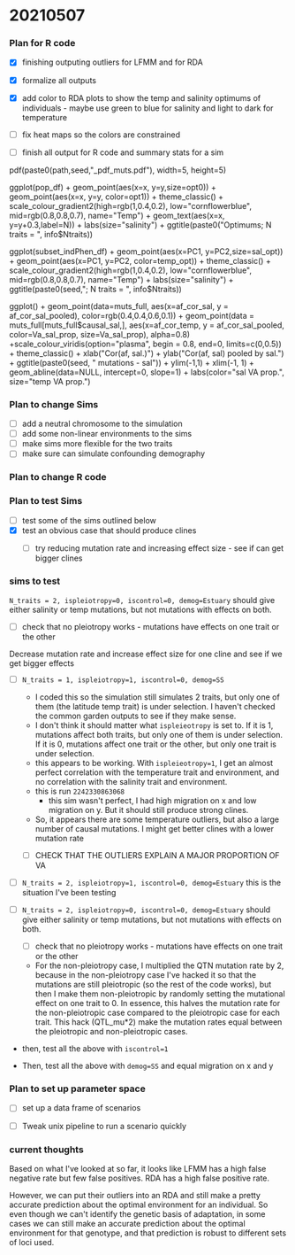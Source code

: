 # 20210507

### Plan for R code
- [x] finishing outputing outliers for LFMM and for RDA
- [x] formalize all outputs
- [x] add color to RDA plots to show the temp and salinity optimums of individuals - maybe use green to blue for salinity and light to dark for temperature

- [ ] fix heat maps so the colors are constrained
- [ ] finish all output for R code and summary stats for a sim


pdf(paste0(path,seed,"_pdf_muts.pdf"), width=5, height=5)

ggplot(pop_df) + geom_point(aes(x=x, y=y,size=opt0)) + geom_point(aes(x=x, y=y, color=opt1)) + theme_classic() + scale_colour_gradient2(high=rgb(1,0.4,0.2), low="cornflowerblue", mid=rgb(0.8,0.8,0.7), name="Temp") + geom_text(aes(x=x, y=y+0.3,label=N)) + labs(size="salinity") + ggtitle(paste0("Optimums; N traits = ", info$Ntraits))


ggplot(subset_indPhen_df) + geom_point(aes(x=PC1, y=PC2,size=sal_opt)) + geom_point(aes(x=PC1, y=PC2, color=temp_opt)) + theme_classic() + scale_colour_gradient2(high=rgb(1,0.4,0.2), low="cornflowerblue", mid=rgb(0.8,0.8,0.7), name="Temp") + labs(size="salinity") + ggtitle(paste0(seed,"; N traits = ", info$Ntraits))

ggplot() + 
  geom_point(data=muts_full, aes(x=af_cor_sal, y = af_cor_sal_pooled), color=rgb(0.4,0.4,0.6,0.1)) +
  geom_point(data = muts_full[muts_full$causal_sal,], aes(x=af_cor_temp, y = af_cor_sal_pooled, color=Va_sal_prop, size=Va_sal_prop), alpha=0.8) +scale_colour_viridis(option="plasma", begin = 0.8, end=0, limits=c(0,0.5)) +  theme_classic() +  xlab("Cor(af, sal.)") + ylab("Cor(af, sal) pooled by sal.") + ggtitle(paste0(seed, " mutations - sal")) + ylim(-1,1) + xlim(-1, 1) + geom_abline(data=NULL, intercept=0, slope=1) + labs(color="sal VA prop.", size="temp VA prop.")


### Plan to change Sims
- [ ] add a neutral chromosome to the simulation
- [ ] add some non-linear environments to the sims
- [ ] make sims more flexible for the two traits
- [ ] make sure can simulate confounding demography

### Plan to change R code

### Plan to test Sims
- [ ] test some of the sims outlined below
- [x] test an obvious case that should produce clines
    - [ ] try reducing mutation rate and increasing effect size - see if can get bigger clines


### sims to test

`N_traits = 2, ispleiotropy=0, iscontrol=0, demog=Estuary` should give either salinity or temp mutations, but not mutations with effects on both. 
   -  [ ] check that no pleiotropy works - mutations have effects on one trait or the other
   
Decrease mutation rate and increase effect size for one cline and see if we get bigger effects


-  [ ]  `N_traits = 1, ispleiotropy=1, iscontrol=0, demog=SS` 
    *  I coded this so the simulation still simulates 2 traits, but only one of them (the latitude temp trait) is under selection. I haven't checked the common garden outputs to see if they make sense.
    *  I don't think it should matter what `ispleieotropy` is set to. If it is 1, mutations affect both traits, but only one of them is under selection. If it is 0, mutations affect one trait or the other, but only one trait is under selection.
    * this appears to be working. With `ispleieotropy=1`, I get an almost perfect correlation with the temperature trait and environment, and no correlation with the salinity trait and environment. 
    * this is run `2242330863068`
        * this sim wasn't perfect, I had high migration on x and low migration on y. But it should still produce strong clines.
    * So, it appears there are some temperature outliers, but also a large number of causal mutations. I might get better clines with a lower mutation rate
    - [ ] CHECK THAT THE OUTLIERS EXPLAIN A MAJOR PROPORTION OF VA
    

-  [ ]  `N_traits = 2, ispleiotropy=1, iscontrol=0, demog=Estuary` this is the situation I've been testing



-  [ ]  `N_traits = 2, ispleiotropy=0, iscontrol=0, demog=Estuary` should give either salinity or temp mutations, but not mutations with effects on both. 
    -  [ ] check that no pleiotropy works - mutations have effects on one trait or the other
    * For the non-pleiotropy case, I multiplied the QTN mutation rate by 2, because in the non-pleiotropy case I've hacked it so that the mutations are still pleiotropic (so the rest of the code works), but then I make them non-pleiotropic by randomly setting the mutational effect on one trait to 0. In essence, this halves the mutation rate for the non-pleiotropic case compared to the pleiotropic case for each trait. This hack (QTL_mu*2) make the mutation rates equal between the pleiotropic and non-pleiotropic cases.    


* then, test all the above with `iscontrol=1`

* Then, test all the above with `demog=SS` and equal migration on x and y


### Plan to set up parameter space
- [ ] set up a data frame of scenarios
- [ ] Tweak unix pipeline to run a scenario quickly


### current thoughts

Based on what I've looked at so far, it looks like LFMM has a high false negative rate but few false positives.
RDA has a high false positive rate.

However, we can put their outliers into an RDA and still make a pretty accurate prediction about the optimal environment for an individual.
So even though we can't identify the genetic basis of adaptation, in some cases we can still make an accurate prediction about the optimal environment for that genotype, 
and that prediction is robust to different sets of loci used.
